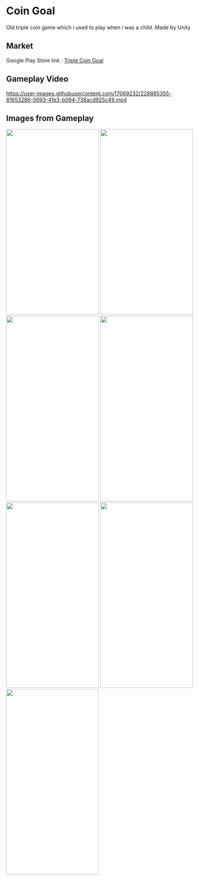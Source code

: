 # Coin Goal
 Old triple coin game which i used to play when i was a child. Made by Unity
## Market

Google Play Store link : [Triple Coin Goal](https://play.google.com/store/apps/details?id=com.LeobGames.TripleCoinGoal)
## Gameplay Video


https://user-images.githubusercontent.com/17069232/228885355-81653286-0693-4fe3-b094-738acd925c49.mp4


## Images from Gameplay

<image src="https://user-images.githubusercontent.com/17069232/221906153-efb6b349-95bb-4448-9ab5-a64b088abf6a.png" width="250" height="500">
<image src="https://user-images.githubusercontent.com/17069232/221906207-5d18aa96-b5da-4504-8006-a13c50fb6298.png" width="250" height="500">
<image src="https://user-images.githubusercontent.com/17069232/221906220-d77f9dd4-e9df-4dd9-ba06-346879bda2ac.png" width="250" height="500">
<image src="https://user-images.githubusercontent.com/17069232/221906231-a3d4668d-1948-4a74-a22e-bc46914e2c9a.png" width="250" height="500">
<image src="https://user-images.githubusercontent.com/17069232/221906242-60e8a986-91dc-4298-ab97-62f70c6e3d4d.png" width="250" height="500">
<image src="https://user-images.githubusercontent.com/17069232/221906250-9a653344-85d3-4744-96bb-3b4cec56761f.png" width="250" height="500">
<image src="https://user-images.githubusercontent.com/17069232/221906265-2376470c-911d-48e3-9f9b-77a2e019dcca.png" width="250" height="500">
